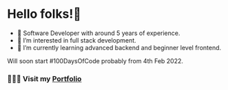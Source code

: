 # Hello folks!👋

- 🤩 Software Developer with around 5 years of experience.
- 👀 I’m interested in full stack development.
- 🌱 I’m currently learning advanced backend and beginner level frontend.

Will soon start #100DaysOfCode probably from 4th Feb 2022.

### 🧑🏻‍💻  Visit my [Portfolio](https://priyavrat18.github.io)

<!---
priyavrat18/priyavrat18 is a ✨ special ✨ repository because its `README.md` (this file) appears on your GitHub profile.
You can click the Preview link to take a look at your changes.
--->
